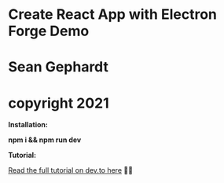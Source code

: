 # Create React App with Electron Forge Demo
# Sean Gephardt
# copyright 2021

**Installation:**

**npm i && npm run dev**

**Tutorial:**

[Read the full tutorial on dev.to here](https://dev.to/mandiwise/electron-apps-made-easy-with-create-react-app-and-electron-forge-560e) 👩‍💻
